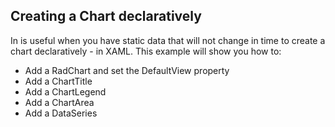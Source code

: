 ## Creating a Chart declaratively
In is useful when you have static data that will not change in time to create a chart declaratively - in XAML. This example will show you how to:

  - Add a RadChart and set the DefaultView property
  - Add a ChartTitle
  - Add a ChartLegend
  - Add a ChartArea
  - Add a DataSeries